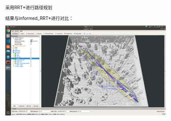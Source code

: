 采用RRT*进行路径规划





结果与informed_RRT*进行对比：


![image](https://github.com/Rao-Kai/Path-Planning/blob/main/informed_RRT*/images/informed_RRT*%E7%BB%93%E6%9E%9C.png)
